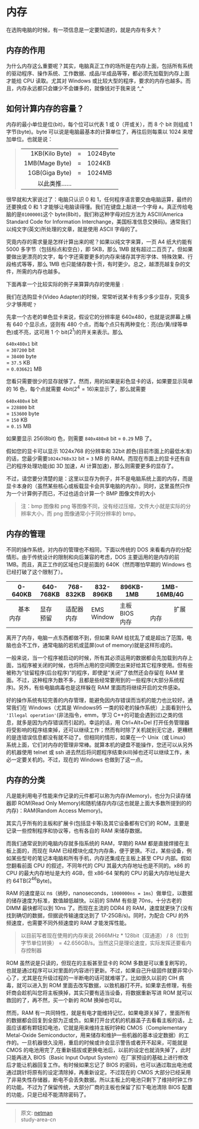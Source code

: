 # 内存

在选购电脑的时候，有一项信息是一定要知道的，就是内存有多大？

## 内存的作用

为什么内存这么重要呢？其实，电脑真正工作的场所是在内存上面，包括所有系统的驱动程序、操作系统、工作数据、成品/半成品等等，都必须先加载到内存上面才能给 CPU 读取。尤其对 Windows 或比较大型的程序，要求的内存也越多。而且，内存永远都只会嫌少不会嫌多的，就像钱对于我来说 ^\_^

## 如何计算内存的容量？

内存的最小单位是位(bit)，每个位可以代表 1 或 0（开或关），而 8 个 bit 则组成 1 字节(byte)。byte 可以说是电脑最基本的计算单位了，再往后则每乘以 1024 来增加单位。也就是说：

> |                |     |          |
> | -------------: | :-: | :------- |
> | 1KB(Kilo Byte) |  =  | 1024Byte |
> | 1MB(Mage Byte) |  =  | 1024KB   |
> | 1GB(Giga Byte) |  =  | 1024MB   |
> |     以此类推…… |     |          |

很早就和大家说过了：电脑只认识 0 和 1，任何程序语言要交由电脑运算，最终的还要换成 0 和 1 才能够让电脑读得懂。我们在键盘上敲进一个字母 `A`，真正传给电脑的是`01000001`这个 byte(8bit)，我们称这种字母对应方法为 ASCII(America Standard Code for Information Interchange，美国标准信息交换码)。通常我们以纯文字(英文)所处理的文章，就是使用 ASCII 字母的了。

究竟内存的需求量是怎样计算出来的呢？如果以纯文字来算，一页 A4 纸大约能有 5000 多字节（包括标点和空白），即 5KB，那么 1MB 就有超过二百页了。但如果要做出更漂亮的文字，每个字还需要更多的内存来储存其字形字体、特殊效果、行段格式等等，那么 1MB 也只能储存数十页，有时更少。总之，越漂亮越复杂的文件，所需的内存也越多。

下面再拿一个比较实际的例子来算算内存的使用量﹕

我们在选购显卡(Video Adapter)的时候，常常听说某卡有多少多少显存，究竟多少才够用呢﹖

先拿一个古老的单色显卡来说，假设它的分辨率是 640x480，也就是说屏幕上横有 640 个显示点，竖则有 480 个点，而每个点只有两种变化：亮(白/黄/绿等单色)或不亮，这可用 1 个 bit($2^{1}$)的开关来表示。那么

`640x480x1` bit</br>
= `307200` bit</br>
= `38400` byte</br>
= `37.5` KB</br>
= `0.036621` MB

您看只需要很少的显存就够了。然而，用的如果是彩色显卡的话，如果要显示简单的 16 色，每个点就需要 4bit($2^{4}=16$)来显示了，那么就需要

`640x480x4` bit</br>
= `228800` bit</br>
= `153600` byte</br>
= `150` KB</br>
= `0.15` MB

如果要显示 256(8bit) 色，则需要 `840x480x8` bit = `0.29` MB 了。

假如您的显卡可以显示 1024x768 的分辨率和 32bit 颜色(目前市面上的最低水准)的话，您最少需要`1024x768x32` bit = `3` MB 的 RAM。而现在市面上的显卡还有自己的程序处理功能(如 3D 加速，AI 计算加速)，那么则需要更多的显存了。

不过，请您要分清楚的是：这里以显存为例子，并不是电脑系统上面的内存，而是显卡本身的（虽然某些核心或板载显卡会共享电脑的内存）。同时，这里虽然只作为一个计算例子而已，不过也适合计算一个 BMP 图像文件的大小

> 注：bmp 图像和 png 等图像不同，没有经过压缩，文件大小就是实际的分辨率大小，而 png 图像通常小于同分辨率的 bmp。

## 内存的管理

不同的操作系统，对内存的管理也不相同，下面以传统的 DOS 来看看内存的分配情形。由于传统设计的限制和向后兼容的考虑，DOS 主要运用的是内存的前 1MB。而且，真正工作的区域也只是前面的 640K（然而哪怕早期的 Windows 也已经打破了这个限制了）。

| 0-640KB                                      | 640-</br>768KB | 768-</br>832KB  | 832-</br>896KB | 896KB-</br>1MB     | 1MB-</br>16MB/4G                                                                                         |
| -------------------------------------------- | -------------- | --------------- | -------------- | ------------------ | -------------------------------------------------------------------------------------------------------- |
| &ensp;&ensp;&ensp;基本内存&ensp;&ensp;&ensp; | 显存</br>预留  | 适配器</br>内存 | EMS</br>Window | 主板 BIOS</br>内存 | &ensp;&ensp;&ensp;&ensp;&ensp;&ensp;&ensp;&ensp;扩展内存&ensp;&ensp;&ensp;&ensp;&ensp;&ensp;&ensp;&ensp; |

离开了内存，电脑一点东西都做不到，但如果 RAM 给扰乱了或是超出了范围，电脑也会不工作，通常电脑的宕机或蓝屏(out of memory)就是这样形成的。

一般来说，当一个程序被启动的时候，所有其必须运用的数据都会先加载到内存上面，当程序被关闭的时候，也将所占用的空间腾空出来好给其它程序使用。但有些被称为“驻留程序(后台程序)”的程序，即使是“关闭”了依然还会存留在 RAM 里面。不过，这种程序为数不多，且都是些经常要用到的一些程序(大部分系统程序)。另外，有些电脑病毒也是这样躲在 RAM 里面而将继续开启的文件感染。

好的操作系统有较完善的内存管理，能避免因内存错误而当机的能力也比较好。通常我们在 Windows（尤其是 Windows95 一类的较老的操作系统）上面看到什么 `'Illegal operation'`(非法指令，emm，学习 C++的可能会遇到过)之类的信息，就多是因为内存错误而引起的。幸运的话，用 Ctrl+Alt+Del 打开任务管理器将受影响的程序结束掉，还可以继续工作；然而有时除了关机就别无它途，更糟糕的是连错误信息都没有就不动了。但相同的情形，如果在一个 Unix（或 Linux）系统上面，它们对内存的管理非常棒。就算本机的键盘不能操作，您还可以从另外的机器使用 telnet 或 ssh 进去然后将问题程序结束(kill)掉也还可以继续工作，未必一定要关机的。不过，现在的 Windows 也做到了这一点。

## 内存的分类

凡是能利用电子性能来作记录的元件都可以称为内存(Memory)，也分为只读存储器即 ROM(Read Only Memory)和随机储存内存(这也就是上面大多数所提到的的内存)：RAM(Random Access Memory)。

其实几乎所有的主板和扩展卡(包括显卡等)及其它设备都有它们的 ROM，主要是记录一些控制程序和协议等，也有各自的 RAM 来储存数据。

而我们通常说到的电脑内存就多指系统的 RAM，早期的 RAM 都是直接焊接在主板上面的，而现在 RAM 已经模块化成为内存条，便于更换。不过，某些设备，例如某些型号的笔记本电脑和所有手机，内存还集成在主板上甚至 CPU 内部。假如您翻看前面 CPU 的叙述，不同年代的 CPU 其最大内存地址也是不同的。x86 的 CPU 的最大内存地址是大约 4GB，但 x86-64 架构的 CPU 的最大内存地址是大约 64TB($2^{46}$Byte)。

RAM 的速度是以 ns（纳秒，nanoseconds，`1000000ns = 1ms`）做单位，以数据的储存速度为标准，数值越低越快。以前的 SIMM 有些是 70ns，十分古老的 DIMM 最快都可以到 10ns 了。而现在主流的 DDR4 的 RAM，速度就更快了(没有找到确切的数据，但据说传输速度达到了 17-25GB/s)。同时，为配合 CPU 的外频速度，也需要不同外频速度的 RAM 才能发挥性能。

> 以目前写者现在使用的内存来说 2666MHz \* 128bit（双通道） / 8（位到字节单位转换） = 42.656GB/s。当然这只是理论速度，实际发挥还要看内存控制器

ROM 虽然说是只读的，但现在的主板甚至显卡的 ROM 多数是可以重复刷写的，也就是通过程序可以对里面的内容进行更新。不过，如果自己升级固件就要非常小心了，尤其是在升级过程的一半断电的话可就难堪了。比如很久以前的 CIH 病毒，就可以进入到 ROM 里面去改写数据，以致机器打不开。如果拿去修理，有些奸商会趁机叫您将主板换掉，其实只要有适当设备，将数据重新写进 ROM 就可以救回的了，再不然，买一个新的 ROM 换掉也可以。

然而，RAM 有一共同特性，就是有电才能维持记忆，如果电源关掉了，里面所有的数据都会回复到全部为正或负。如果打开台式机的机器盖子去看看主板的话，上面应该都有颗钮扣电池，它就是用来维持主板时钟和 CMOS（Complementary Metal-Oxide Semiconductor，用来储存和维护一些机器的基本设定数据）的工作的。一旦机器很久没用，重启的时候或许会显示警告或者开不起来，可能就是 CMOS 的电池用完了,在重新插拔或更换电池后，以前的设定也就消失掉了，此时只能再进入 BIOS（Basic Input Output System）在厂家预设的基础上进行修改后才能让机器回复工作。有时候如果忘记了 BIOS 的密码，也可以通过取出电池或通过跳针将原有的设定清除掉，再重新设定。不过现在的 CMOS 大部分已经采用了非易失性存储器，断电不会丢失数据。所以主板上的电池只剩下了维持时钟工作的功能。不过为了保留传统，大部分厂商的主板也保留了扣下电池清除 BIOS 配置的功能，只是已经不能清除密码了。

---

> 原文: [netman](http://www.study-area.org/compu/compu_mem.htm)</br>
> study-area-cn

